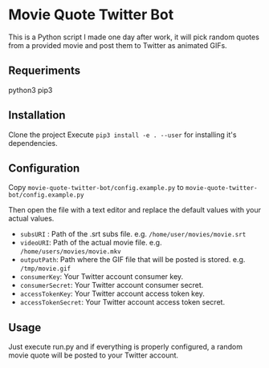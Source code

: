# Movie Quote Twitter Bot

This is a Python script I made one day after work, it will pick random quotes from a provided movie and post them to Twitter as animated GIFs.

## Requeriments

python3
pip3

## Installation

Clone the project
Execute `pip3 install -e . --user` for installing it's dependencies.

## Configuration

Copy `movie-quote-twitter-bot/config.example.py` to `movie-quote-twitter-bot/config.example.py` 

Then open the file with a text editor and replace the default values with your actual values.

 * `subsURI` : Path of the .srt subs file. e.g. `/home/user/movies/movie.srt`
 * `videoURI`: Path of the actual movie file. e.g. `/home/users/movies/movie.mkv`
 * `outputPath`: Path where the GIF file that will be posted is stored. e.g. `/tmp/movie.gif`
 * `consumerKey`: Your Twitter account consumer key.
 * `consumerSecret`: Your Twitter account consumer secret.
 * `accessTokenKey`: Your Twitter account access token key.
 * `accessTokenSecret`: Your Twitter account access token secret.

## Usage

Just execute run.py and if everything is properly configured, a random movie quote will be posted to your Twitter account.
